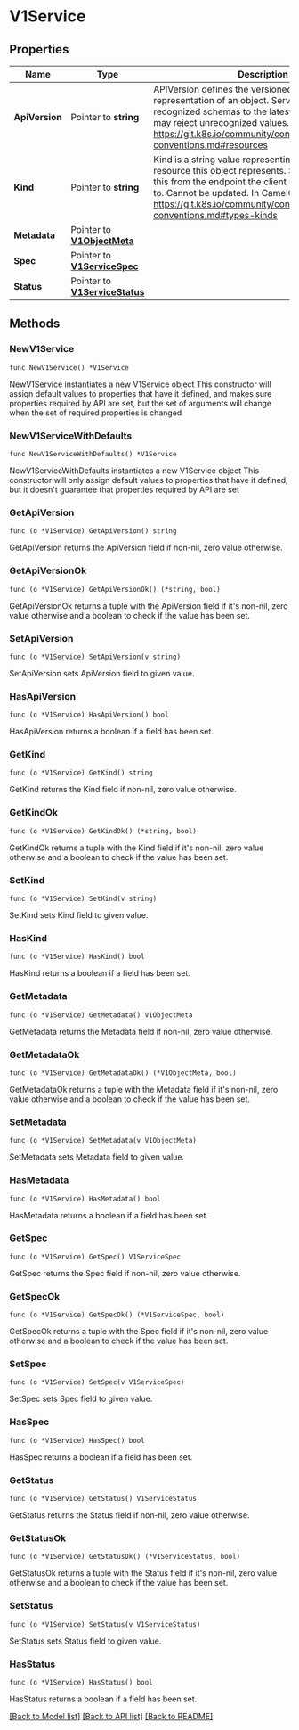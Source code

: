 # V1Service

## Properties

Name | Type | Description | Notes
------------ | ------------- | ------------- | -------------
**ApiVersion** | Pointer to **string** | APIVersion defines the versioned schema of this representation of an object. Servers should convert recognized schemas to the latest internal value, and may reject unrecognized values. More info: https://git.k8s.io/community/contributors/devel/api-conventions.md#resources | [optional] 
**Kind** | Pointer to **string** | Kind is a string value representing the REST resource this object represents. Servers may infer this from the endpoint the client submits requests to. Cannot be updated. In CamelCase. More info: https://git.k8s.io/community/contributors/devel/api-conventions.md#types-kinds | [optional] 
**Metadata** | Pointer to [**V1ObjectMeta**](V1ObjectMeta.md) |  | [optional] 
**Spec** | Pointer to [**V1ServiceSpec**](V1ServiceSpec.md) |  | [optional] 
**Status** | Pointer to [**V1ServiceStatus**](V1ServiceStatus.md) |  | [optional] 

## Methods

### NewV1Service

`func NewV1Service() *V1Service`

NewV1Service instantiates a new V1Service object
This constructor will assign default values to properties that have it defined,
and makes sure properties required by API are set, but the set of arguments
will change when the set of required properties is changed

### NewV1ServiceWithDefaults

`func NewV1ServiceWithDefaults() *V1Service`

NewV1ServiceWithDefaults instantiates a new V1Service object
This constructor will only assign default values to properties that have it defined,
but it doesn't guarantee that properties required by API are set

### GetApiVersion

`func (o *V1Service) GetApiVersion() string`

GetApiVersion returns the ApiVersion field if non-nil, zero value otherwise.

### GetApiVersionOk

`func (o *V1Service) GetApiVersionOk() (*string, bool)`

GetApiVersionOk returns a tuple with the ApiVersion field if it's non-nil, zero value otherwise
and a boolean to check if the value has been set.

### SetApiVersion

`func (o *V1Service) SetApiVersion(v string)`

SetApiVersion sets ApiVersion field to given value.

### HasApiVersion

`func (o *V1Service) HasApiVersion() bool`

HasApiVersion returns a boolean if a field has been set.

### GetKind

`func (o *V1Service) GetKind() string`

GetKind returns the Kind field if non-nil, zero value otherwise.

### GetKindOk

`func (o *V1Service) GetKindOk() (*string, bool)`

GetKindOk returns a tuple with the Kind field if it's non-nil, zero value otherwise
and a boolean to check if the value has been set.

### SetKind

`func (o *V1Service) SetKind(v string)`

SetKind sets Kind field to given value.

### HasKind

`func (o *V1Service) HasKind() bool`

HasKind returns a boolean if a field has been set.

### GetMetadata

`func (o *V1Service) GetMetadata() V1ObjectMeta`

GetMetadata returns the Metadata field if non-nil, zero value otherwise.

### GetMetadataOk

`func (o *V1Service) GetMetadataOk() (*V1ObjectMeta, bool)`

GetMetadataOk returns a tuple with the Metadata field if it's non-nil, zero value otherwise
and a boolean to check if the value has been set.

### SetMetadata

`func (o *V1Service) SetMetadata(v V1ObjectMeta)`

SetMetadata sets Metadata field to given value.

### HasMetadata

`func (o *V1Service) HasMetadata() bool`

HasMetadata returns a boolean if a field has been set.

### GetSpec

`func (o *V1Service) GetSpec() V1ServiceSpec`

GetSpec returns the Spec field if non-nil, zero value otherwise.

### GetSpecOk

`func (o *V1Service) GetSpecOk() (*V1ServiceSpec, bool)`

GetSpecOk returns a tuple with the Spec field if it's non-nil, zero value otherwise
and a boolean to check if the value has been set.

### SetSpec

`func (o *V1Service) SetSpec(v V1ServiceSpec)`

SetSpec sets Spec field to given value.

### HasSpec

`func (o *V1Service) HasSpec() bool`

HasSpec returns a boolean if a field has been set.

### GetStatus

`func (o *V1Service) GetStatus() V1ServiceStatus`

GetStatus returns the Status field if non-nil, zero value otherwise.

### GetStatusOk

`func (o *V1Service) GetStatusOk() (*V1ServiceStatus, bool)`

GetStatusOk returns a tuple with the Status field if it's non-nil, zero value otherwise
and a boolean to check if the value has been set.

### SetStatus

`func (o *V1Service) SetStatus(v V1ServiceStatus)`

SetStatus sets Status field to given value.

### HasStatus

`func (o *V1Service) HasStatus() bool`

HasStatus returns a boolean if a field has been set.


[[Back to Model list]](../README.md#documentation-for-models) [[Back to API list]](../README.md#documentation-for-api-endpoints) [[Back to README]](../README.md)


